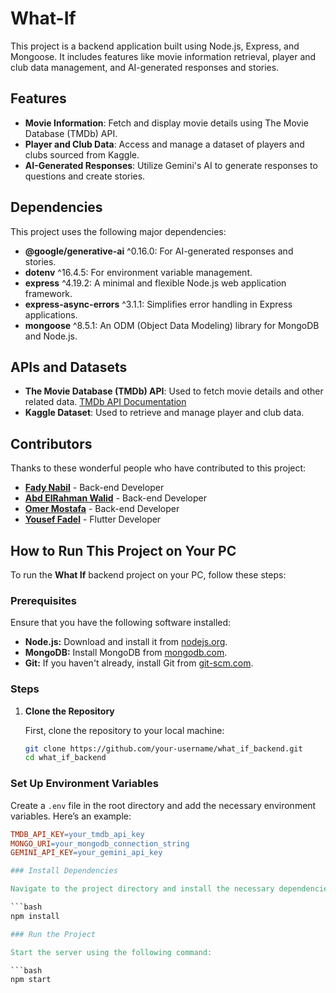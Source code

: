 # What-If

This project is a backend application built using Node.js, Express, and Mongoose. It includes features like movie information retrieval, player and club data management, and AI-generated responses and stories.

## Features

- **Movie Information**: Fetch and display movie details using The Movie Database (TMDb) API.
- **Player and Club Data**: Access and manage a dataset of players and clubs sourced from Kaggle.
- **AI-Generated Responses**: Utilize Gemini's AI to generate responses to questions and create stories.

## Dependencies

This project uses the following major dependencies:

- **@google/generative-ai** ^0.16.0: For AI-generated responses and stories.
- **dotenv** ^16.4.5: For environment variable management.
- **express** ^4.19.2: A minimal and flexible Node.js web application framework.
- **express-async-errors** ^3.1.1: Simplifies error handling in Express applications.
- **mongoose** ^8.5.1: An ODM (Object Data Modeling) library for MongoDB and Node.js.

## APIs and Datasets

- **The Movie Database (TMDb) API**: Used to fetch movie details and other related data. [TMDb API Documentation](https://api.themoviedb.org)
- **Kaggle Dataset**: Used to retrieve and manage player and club data.

## Contributors

Thanks to these wonderful people who have contributed to this project:
- **[Fady Nabil](https://github.com/FadyBoj)** - Back-end Developer
- **[Abd ElRahman Walid](https://github.com/wello88)** - Back-end Developer
- **[Omer Mostafa](https://github.com/omerbag-9)** - Back-end Developer
- **[Yousef Fadel](https://github.com/YousefMohamed19)** - Flutter Developer

## How to Run This Project on Your PC

To run the **What If** backend project on your PC, follow these steps:

### Prerequisites

Ensure that you have the following software installed:

- **Node.js:** Download and install it from [nodejs.org](https://nodejs.org/).
- **MongoDB:** Install MongoDB from [mongodb.com](https://www.mongodb.com/).
- **Git:** If you haven't already, install Git from [git-scm.com](https://git-scm.com/).

### Steps

1. **Clone the Repository**

   First, clone the repository to your local machine:
   
   ```bash
   git clone https://github.com/your-username/what_if_backend.git
   cd what_if_backend
### Set Up Environment Variables

Create a `.env` file in the root directory and add the necessary environment variables. Here’s an example:

```makefile
TMDB_API_KEY=your_tmdb_api_key
MONGO_URI=your_mongodb_connection_string
GEMINI_API_KEY=your_gemini_api_key

### Install Dependencies

Navigate to the project directory and install the necessary dependencies:

```bash
npm install

### Run the Project

Start the server using the following command:

```bash
npm start
